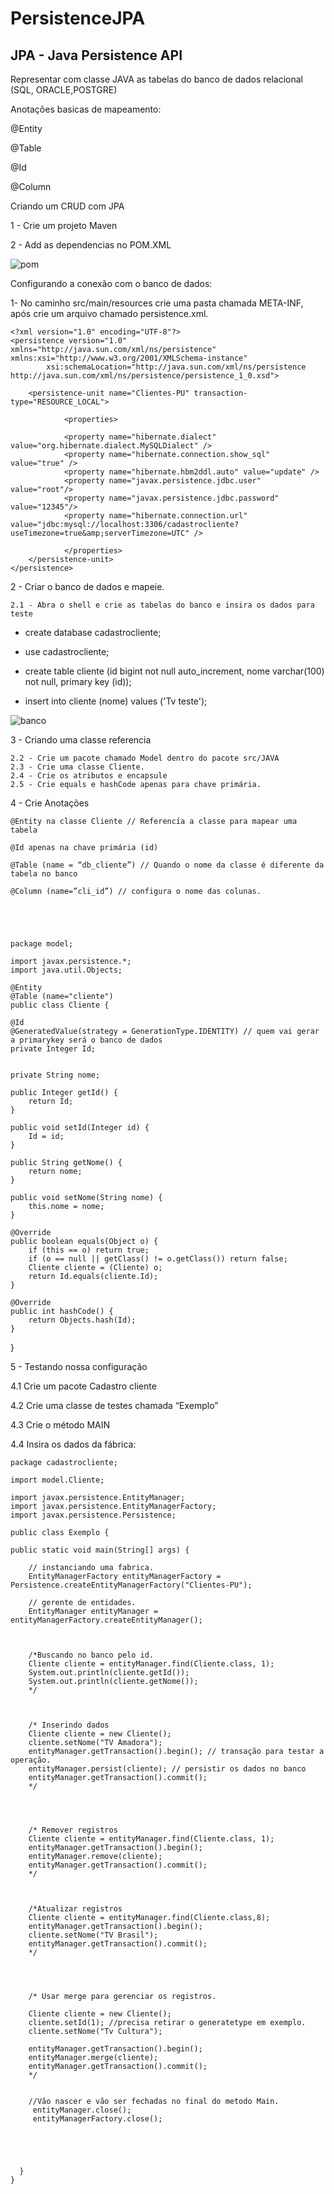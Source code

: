 # PersistenceJPA
 
## JPA - Java Persistence API

Representar com classe JAVA as tabelas do banco de dados relacional (SQL, ORACLE,POSTGRE)



Anotações basicas de mapeamento:


@Entity

@Table

@Id

@Column

Criando um CRUD com JPA

1 - Crie um projeto Maven

2 - Add as dependencias no POM.XML 

![pom](https://github.com/miquiles/Step-by-Step-persistence-JPA/blob/master/pom.png)

Configurando a conexão com o banco de dados:

1- No caminho src/main/resources crie uma pasta chamada META-INF, após crie um arquivo chamado persistence.xml.

	<?xml version="1.0" encoding="UTF-8"?>
	<persistence version="1.0" xmlns="http://java.sun.com/xml/ns/persistence" xmlns:xsi="http://www.w3.org/2001/XMLSchema-instance"
            xsi:schemaLocation="http://java.sun.com/xml/ns/persistence http://java.sun.com/xml/ns/persistence/persistence_1_0.xsd">

		<persistence-unit name="Clientes-PU" transaction-type="RESOURCE_LOCAL">
      
      			<properties>

           		<property name="hibernate.dialect" value="org.hibernate.dialect.MySQLDialect" />
           		<property name="hibernate.connection.show_sql" value="true" />
           		<property name="hibernate.hbm2ddl.auto" value="update" />
           		<property name="javax.persistence.jdbc.user" value="root"/>
           		<property name="javax.persistence.jdbc.password" value="12345"/>
           		<property name="hibernate.connection.url" value="jdbc:mysql://localhost:3306/cadastrocliente?useTimezone=true&amp;serverTimezone=UTC" />

       			</properties>
   		</persistence-unit>
	</persistence>



2 - Criar o banco de dados e mapeie.

	2.1 - Abra o shell e crie as tabelas do banco e insira os dados para teste
	
* create database cadastrocliente;

* use cadastrocliente;

* create table cliente (id bigint not null auto_increment, nome varchar(100) not null, primary key (id));

* insert into cliente (nome) values ('Tv teste');

 ![banco](https://github.com/miquiles/Step-by-Step-persistence-JPA/blob/master/banco.png)


3 - Criando uma classe referencia 

	2.2 - Crie um pacote chamado Model dentro do pacote src/JAVA
	2.3 - Crie uma classe Cliente.
	2.4 - Crie os atributos e encapsule
	2.5 - Crie equals e hashCode apenas para chave primária.




4 - Crie Anotações

	@Entity na classe Cliente // Referencía a classe para mapear uma tabela

	@Id apenas na chave primária (id)

	@Table (name = “db_cliente”) // Quando o nome da classe é diferente da tabela no banco

	@Column (name=”cli_id”) // configura o nome das colunas.





	package model;

	import javax.persistence.*;
	import java.util.Objects;
 
	@Entity
	@Table (name="cliente")
	public class Cliente {

    @Id
    @GeneratedValue(strategy = GenerationType.IDENTITY) // quem vai gerar a primarykey será o banco de dados
    private Integer Id;


    private String nome;

    public Integer getId() {
        return Id;
    }

    public void setId(Integer id) {
        Id = id;
    }

    public String getNome() {
        return nome;
    }

    public void setNome(String nome) {
        this.nome = nome;
    }

    @Override
    public boolean equals(Object o) {
        if (this == o) return true;
        if (o == null || getClass() != o.getClass()) return false;
        Cliente cliente = (Cliente) o;
        return Id.equals(cliente.Id);
    }

    @Override
    public int hashCode() {
        return Objects.hash(Id);
    }
}





5 - Testando nossa configuração

4.1 Crie um pacote Cadastro cliente
	
4.2 Crie uma classe de testes chamada “Exemplo”
	
4.3 Crie o método MAIN
	
4.4 Insira os dados da fábrica:

	package cadastrocliente;

	import model.Cliente;

	import javax.persistence.EntityManager;
	import javax.persistence.EntityManagerFactory;
	import javax.persistence.Persistence;

	public class Exemplo {

    public static void main(String[] args) {

        // instanciando uma fabrica.
        EntityManagerFactory entityManagerFactory = Persistence.createEntityManagerFactory("Clientes-PU");

        // gerente de entidades.
        EntityManager entityManager = entityManagerFactory.createEntityManager();



        /*Buscando no banco pelo id.
        Cliente cliente = entityManager.find(Cliente.class, 1);
        System.out.println(cliente.getId());
        System.out.println(cliente.getNome());
        */



        /* Inserindo dados
        Cliente cliente = new Cliente();
        cliente.setNome("TV Amadora");
        entityManager.getTransaction().begin(); // transação para testar a operação.
        entityManager.persist(cliente); // persistir os dados no banco
        entityManager.getTransaction().commit();
        */




        /* Remover registros
        Cliente cliente = entityManager.find(Cliente.class, 1);
        entityManager.getTransaction().begin();
        entityManager.remove(cliente);
        entityManager.getTransaction().commit();
        */



        /*Atualizar registros
        Cliente cliente = entityManager.find(Cliente.class,8);
        entityManager.getTransaction().begin();
        cliente.setNome("TV Brasil");
        entityManager.getTransaction().commit();
        */




        /* Usar merge para gerenciar os registros.

        Cliente cliente = new Cliente();
        cliente.setId(1); //precisa retirar o generatetype em exemplo.
        cliente.setNome("Tv Cultura");

        entityManager.getTransaction().begin();
        entityManager.merge(cliente);
        entityManager.getTransaction().commit();
        */


        //Vão nascer e vão ser fechadas no final do metodo Main.
         entityManager.close();
         entityManagerFactory.close();




	
  	  }
	}









